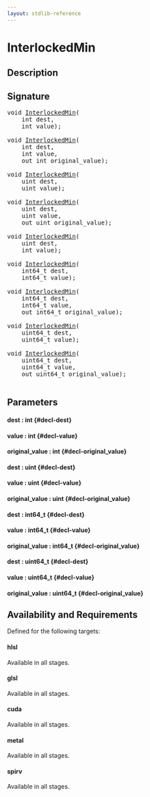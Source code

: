 ```yaml
---
layout: stdlib-reference
---
```


# InterlockedMin

## Description





## Signature 

<pre>
<span class="code_keyword">void</span> <a href="/stdlib-reference/global-decls/InterlockedMin">InterlockedMin</a>(
    <span class="code_keyword">int</span> <span class='code_param'>dest</span>,
    <span class="code_keyword">int</span> <span class='code_param'>value</span>);

<span class="code_keyword">void</span> <a href="/stdlib-reference/global-decls/InterlockedMin">InterlockedMin</a>(
    <span class="code_keyword">int</span> <span class='code_param'>dest</span>,
    <span class="code_keyword">int</span> <span class='code_param'>value</span>,
    <span class="code_keyword">out</span> <span class="code_keyword">int</span> <span class='code_param'>original_value</span>);

<span class="code_keyword">void</span> <a href="/stdlib-reference/global-decls/InterlockedMin">InterlockedMin</a>(
    <span class="code_keyword">uint</span> <span class='code_param'>dest</span>,
    <span class="code_keyword">uint</span> <span class='code_param'>value</span>);

<span class="code_keyword">void</span> <a href="/stdlib-reference/global-decls/InterlockedMin">InterlockedMin</a>(
    <span class="code_keyword">uint</span> <span class='code_param'>dest</span>,
    <span class="code_keyword">uint</span> <span class='code_param'>value</span>,
    <span class="code_keyword">out</span> <span class="code_keyword">uint</span> <span class='code_param'>original_value</span>);

<span class="code_keyword">void</span> <a href="/stdlib-reference/global-decls/InterlockedMin">InterlockedMin</a>(
    <span class="code_keyword">uint</span> <span class='code_param'>dest</span>,
    <span class="code_keyword">int</span> <span class='code_param'>value</span>);

<span class="code_keyword">void</span> <a href="/stdlib-reference/global-decls/InterlockedMin">InterlockedMin</a>(
    int64_t <span class='code_param'>dest</span>,
    int64_t <span class='code_param'>value</span>);

<span class="code_keyword">void</span> <a href="/stdlib-reference/global-decls/InterlockedMin">InterlockedMin</a>(
    int64_t <span class='code_param'>dest</span>,
    int64_t <span class='code_param'>value</span>,
    <span class="code_keyword">out</span> int64_t <span class='code_param'>original_value</span>);

<span class="code_keyword">void</span> <a href="/stdlib-reference/global-decls/InterlockedMin">InterlockedMin</a>(
    uint64_t <span class='code_param'>dest</span>,
    uint64_t <span class='code_param'>value</span>);

<span class="code_keyword">void</span> <a href="/stdlib-reference/global-decls/InterlockedMin">InterlockedMin</a>(
    uint64_t <span class='code_param'>dest</span>,
    uint64_t <span class='code_param'>value</span>,
    <span class="code_keyword">out</span> uint64_t <span class='code_param'>original_value</span>);

</pre>

## Parameters

#### dest  : int {#decl-dest}
#### value  : int {#decl-value}
#### original\_value  : int {#decl-original_value}
#### dest  : uint {#decl-dest}
#### value  : uint {#decl-value}
#### original\_value  : uint {#decl-original_value}
#### dest  : int64\_t {#decl-dest}
#### value  : int64\_t {#decl-value}
#### original\_value  : int64\_t {#decl-original_value}
#### dest  : uint64\_t {#decl-dest}
#### value  : uint64\_t {#decl-value}
#### original\_value  : uint64\_t {#decl-original_value}

## Availability and Requirements

Defined for the following targets:

#### hlsl
Available in all stages.

#### glsl
Available in all stages.

#### cuda
Available in all stages.

#### metal
Available in all stages.

#### spirv
Available in all stages.



